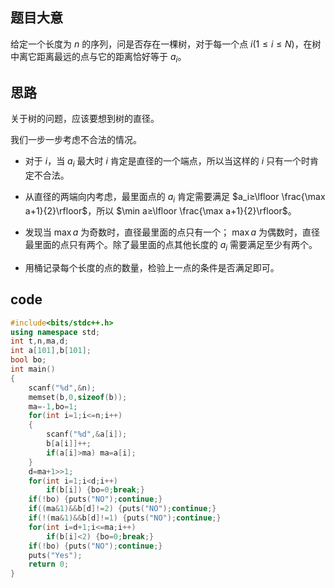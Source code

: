 ## 题目大意
给定一个长度为 $n$ 的序列，问是否存在一棵树，对于每一个点 $i(1≤i≤N)$，在树中离它距离最远的点与它的距离恰好等于 $a_i$。

## 思路
关于树的问题，应该要想到树的直径。

我们一步一步考虑不合法的情况。

+ 对于 $i$，当 $a_i$ 最大时 $i$ 肯定是直径的一个端点，所以当这样的 $i$ 只有一个时肯定不合法。

+ 从直径的两端向内考虑，最里面点的 $a_i$ 肯定需要满足 $a_i≥\lfloor \frac{\max a+1}{2}\rfloor$，所以 $\min a≥\lfloor \frac{\max a+1}{2}\rfloor$。

+ 发现当 $\max a$ 为奇数时，直径最里面的点只有一个； $\max a$ 为偶数时，直径最里面的点只有两个。除了最里面的点其他长度的 $a_i$ 需要满足至少有两个。

+ 用桶记录每个长度的点的数量，检验上一点的条件是否满足即可。

## code
```cpp
#include<bits/stdc++.h>
using namespace std;
int t,n,ma,d;
int a[101],b[101];
bool bo;
int main()
{
	scanf("%d",&n);
	memset(b,0,sizeof(b));
	ma=-1,bo=1;
	for(int i=1;i<=n;i++)
	{
		scanf("%d",&a[i]);
		b[a[i]]++;
		if(a[i]>ma) ma=a[i];
	}
	d=ma+1>>1;
	for(int i=1;i<d;i++) 
		if(b[i]) {bo=0;break;}
	if(!bo) {puts("NO");continue;}
	if((ma&1)&&b[d]!=2) {puts("NO");continue;}
	if(!(ma&1)&&b[d]!=1) {puts("NO");continue;}
	for(int i=d+1;i<=ma;i++) 
		if(b[i]<2) {bo=0;break;}
	if(!bo) {puts("NO");continue;}
	puts("Yes");
	return 0;
}

```
